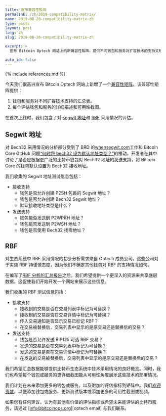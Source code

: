 ```yaml
---
title: 宣布兼容性矩阵
permalink: /zh/2019-compatibility-matrix/
name: 2019-08-20-compatibility-matrix-zh
type: posts
layout: post
lang: zh
slug: 2019-08-20-compatibility-matrix-zh

excerpt: >
  宣布 Bitcoin Optech 网站上的新兼容性矩阵，提供不同钱包和服务对扩容技术的支持文档。

auto_id: false
---
```

{% include references.md %}

今天我们很高兴宣布 Bitcoin Optech 网站上新增了一个[兼容性矩阵][compatibility]。该兼容性矩阵提供：

1. 钱包和服务对不同扩容技术支持的汇总表。
2. 每个评估钱包和服务的详细描述和可用性截图。

在首次上线时，我们包含了对 [segwit 地址][compatibility segwit]和 [RBF][compatibility rbf] 采用情况的评估。

## Segwit 地址

对 Bech32 采用情况的分析部分受到了 BRD 的[whensegwit.com][when segwit website]工作和 Bitcoin Core GitHub 问题[“何时将 bech32 设为默认地址类型？”][bitcoin github issue #15560]的推动，开发者在其中讨论了是否应根据更广泛的比特币钱包对 Bech32 地址的发送支持，将 Bitcoin Core 的钱包默认设置为 Bech32 接收地址。

我们收集的 Segwit 地址测试信息包括：

- 接收支持
  - 钱包是否允许创建 P2SH 包裹的 Segwit 地址？
  - 钱包是否允许创建 Bech32 Segwit 地址？
  - 默认接收地址类型是什么？
- 发送支持
  - 钱包能否发送到 P2WPKH 地址？
  - 钱包能否发送到 P2WSH 地址？
  - 钱包是否使用 Bech32 找零地址？

## RBF

对生态系统中 RBF 采用情况的初步分析需求来自 Optech 成员公司。这些公司对于实施 RBF 持谨慎态度，因为他们不确定其他钱包对 RBF 的支持情况如何。

在编写了[RBF 分析的汇总报告][rbf report]之后，我们希望提供一个更深入的资源来共享底层数据，这促使我们开始开发一个网站来展示这些信息。

我们收集的 RBF 测试信息包括：

- 接收支持
  - 接收到的交易是否在交易列表中标记为可替换？
  - 接收到的交易是否在交易详情中标记为可替换？
  - 传入交易通知是否显示交易已标记 RBF？
  - 在交易被替换后，交易列表中显示的是原交易还是替换后的交易？
- 发送支持
  - 钱包是否允许发送 BIP125 可选 RBF 交易？
  - 发送的交易是否在交易列表中标记为可替换？
  - 发送的交易是否在交易详情中标记为可替换？
  - 在发送的交易被替换后，交易列表中显示的是原交易还是替换后的交易？

我们希望汇总数据能够提供比特币生态系统中技术采用情况的良好概览。同时，我们也希望每个钱包或服务的更详细截图能从可用性角度展示这些技术的部署情况。

我们计划在未来添加更多的钱包或服务，以及附加的评估指标到矩阵中。我们[欢迎贡献][optech contributions]，以便添加钱包或服务、更新测试版本或添加更多的可用性截图或视频。

如果您有任何建议，认为有其他有价值的评估指标或希望未来能评估的比特币服务，请通过 [info@bitcoinops.org][optech email] 与我们联系。

[compatibility]: /zh/compatibility/
[compatibility segwit]: /zh/compatibility/#segwit-地址
[compatibility rbf]: /zh/compatibility/#replace-by-fee-rbf
[when segwit website]: http://whensegwit.com
[bitcoin github issue #15560]: https://github.com/bitcoin/bitcoin/issues/15560
[rbf report]: /en/rbf-in-the-wild/
[optech contributions]: https://github.com/bitcoinops/bitcoinops.github.io/blob/master/CONTRIBUTING.md
